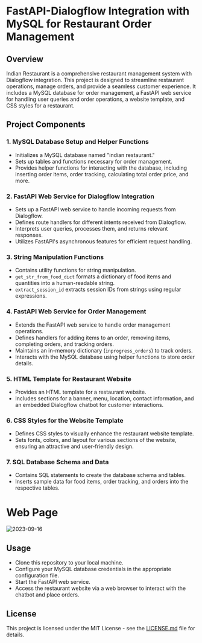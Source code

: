 # FastAPI-Dialogflow Integration with MySQL for Restaurant Order Management

## Overview

Indian Restaurant is a comprehensive restaurant management system with Dialogflow integration. This project is designed to streamline restaurant operations, manage orders, and provide a seamless customer experience. It includes a MySQL database for order management, a FastAPI web service for handling user queries and order operations, a website template, and CSS styles for a restaurant.

## Project Components

### 1. MySQL Database Setup and Helper Functions

- Initializes a MySQL database named "indian restaurant."
- Sets up tables and functions necessary for order management.
- Provides helper functions for interacting with the database, including inserting order items, order tracking, calculating total order price, and more.

### 2. FastAPI Web Service for Dialogflow Integration

- Sets up a FastAPI web service to handle incoming requests from Dialogflow.
- Defines route handlers for different intents received from Dialogflow.
- Interprets user queries, processes them, and returns relevant responses.
- Utilizes FastAPI's asynchronous features for efficient request handling.

### 3. String Manipulation Functions

- Contains utility functions for string manipulation.
- `get_str_from_food_dict` formats a dictionary of food items and quantities into a human-readable string.
- `extract_session_id` extracts session IDs from strings using regular expressions.

### 4. FastAPI Web Service for Order Management

- Extends the FastAPI web service to handle order management operations.
- Defines handlers for adding items to an order, removing items, completing orders, and tracking orders.
- Maintains an in-memory dictionary (`inprogress_orders`) to track orders.
- Interacts with the MySQL database using helper functions to store order details.

### 5. HTML Template for Restaurant Website

- Provides an HTML template for a restaurant website.
- Includes sections for a banner, menu, location, contact information, and an embedded Dialogflow chatbot for customer interactions.

### 6. CSS Styles for the Website Template

- Defines CSS styles to visually enhance the restaurant website template.
- Sets fonts, colors, and layout for various sections of the website, ensuring an attractive and user-friendly design.

### 7. SQL Database Schema and Data

- Contains SQL statements to create the database schema and tables.
- Inserts sample data for food items, order tracking, and orders into the respective tables.

# Web Page

![2023-09-16](https://github.com/Dhruvil5995/FastAPI-Dialogflow-Integration-with-MySQL-for-Restaurant-Order-Management/assets/64741151/07edc8b4-2db0-4306-8434-4a1e40cf5d60)


## Usage

- Clone this repository to your local machine.
- Configure your MySQL database credentials in the appropriate configuration file.
- Start the FastAPI web service.
- Access the restaurant website via a web browser to interact with the chatbot and place orders.


## License

This project is licensed under the MIT License - see the [LICENSE.md](LICENSE.md) file for details.

